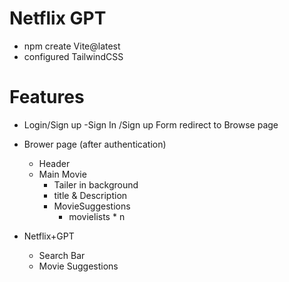 # Netflix GPT

- npm create Vite@latest
- configured TailwindCSS



# Features
- Login/Sign up
     -Sign In /Sign up Form
     redirect to Browse page
- Brower page (after authentication)
     - Header
     - Main Movie
          - Tailer in  background
          - title & Description
          - MovieSuggestions
              - movielists * n

- Netflix+GPT
     - Search Bar
     - Movie Suggestions